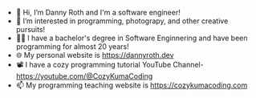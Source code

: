 - 👋 Hi, I’m Danny Roth and I'm a software engineer!
- 👀 I’m interested in programming, photograpy, and other creative pursuits!
- 🧑‍💻 I have a bachelor's degree in Software Enginnering and have been programming for almost 20 years!
- 🌐 My personal website is https://dannyroth.dev
- 📽️ I have a cozy programming tutorial YouTube Channel- https://youtube.com/@CozyKumaCoding
- 📫 My programming teaching website is https://cozykumacoding.com

<!---
dannyroth218/dannyroth218 is a ✨ special ✨ repository because its `README.md` (this file) appears on your GitHub profile.
You can click the Preview link to take a look at your changes.
--->
